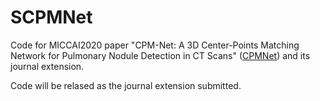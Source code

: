 # SCPMNet
Code for MICCAI2020 paper "CPM-Net: A 3D Center-Points Matching Network for Pulmonary Nodule Detection in CT Scans" ([CPMNet](https://link.springer.com/chapter/10.1007/978-3-030-59725-2_53)) and its journal extension.

Code will be relased as the journal extension submitted.
